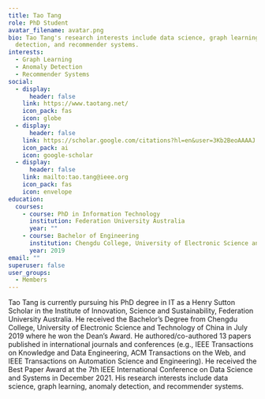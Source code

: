```yaml
---
title: Tao Tang
role: PhD Student
avatar_filename: avatar.png
bio: Tao Tang's research interests include data science, graph learning, anomaly
  detection, and recommender systems.
interests:
  - Graph Learning
  - Anomaly Detection
  - Recommender Systems
social:
  - display:
      header: false
    link: https://www.taotang.net/
    icon_pack: fas
    icon: globe
  - display:
      header: false
    link: https://scholar.google.com/citations?hl=en&user=3Kb2BeoAAAAJ
    icon_pack: ai
    icon: google-scholar
  - display:
      header: false
    link: mailto:tao.tang@ieee.org
    icon_pack: fas
    icon: envelope
education:
  courses:
    - course: PhD in Information Technology
      institution: Federation University Australia
      year: ""
    - course: Bachelor of Engineering
      institution: Chengdu College, University of Electronic Science and Technology of China
      year: 2019
email: ""
superuser: false
user_groups:
  - Members
---
```

Tao Tang is currently pursuing his PhD degree in IT as a Henry Sutton Scholar in the Institute of Innovation, Science and Sustainability, Federation University Australia. He received the Bachelor’s Degree from Chengdu College, University of Electronic Science and Technology of China in July 2019 where he won the Dean’s Award. He authored/co-authored 13 papers published in international journals and conferences (e.g., IEEE Transactions on Knowledge and Data Engineering, ACM Transactions on the Web, and IEEE Transactions on Automation Science and Engineering). He received the Best Paper Award at the 7th IEEE International Conference on Data Science and Systems in December 2021. His research interests include data science, graph learning, anomaly detection, and recommender systems.
